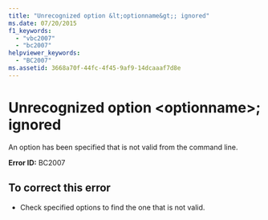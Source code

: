 ```yaml
---
title: "Unrecognized option &lt;optionname&gt;; ignored"
ms.date: 07/20/2015
f1_keywords: 
  - "vbc2007"
  - "bc2007"
helpviewer_keywords: 
  - "BC2007"
ms.assetid: 3668a70f-44fc-4f45-9af9-14dcaaaf7d8e
---
```

# Unrecognized option &lt;optionname&gt;; ignored
An option has been specified that is not valid from the command line.  

 **Error ID:** BC2007  

## To correct this error  

- Check specified options to find the one that is not valid.
